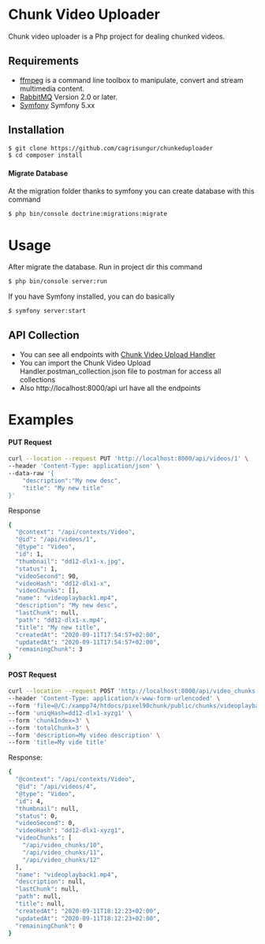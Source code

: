 # Chunk Video Uploader

Chunk video uploader is a Php project for dealing chunked videos.

## Requirements
* [ffmpeg](https://ffmpeg.org/ffmpeg.html) is a command line toolbox to manipulate, convert and stream multimedia content.
* [RabbitMQ](https://www.rabbitmq.com/download.html) Version 2.0 or later.
* [Symfony](https://symfony.com/download) Symfony 5.xx

## Installation
```bash
$ git clone https://github.com/cagrisungur/chunkeduploader
$ cd composer install
```
#### Migrate Database
At the migration folder thanks to symfony you can create database with this command
```bash
$ php bin/console doctrine:migrations:migrate
```
# Usage

After migrate the database. Run in project dir this command
```bash
$ php bin/console server:run
```
If you have Symfony installed, you can do basically
```bash
$ symfony server:start
```

## API Collection
* You can see all endpoints with [Chunk Video Upload Handler](https://documenter.getpostman.com/view/9431903/TVK5cgWo)
* You can import the Chunk Video Upload Handler.postman_collection.json file to postman for access all collections
* Also http://localhost:8000/api url have all the endpoints

# Examples

#### PUT Request

```bash
curl --location --request PUT 'http://localhost:8000/api/videos/1' \
--header 'Content-Type: application/json' \
--data-raw '{
    "description":"My new desc",
    "title": "My new title"
}'
```
Response

```bash
{
  "@context": "/api/contexts/Video",
  "@id": "/api/videos/1",
  "@type": "Video",
  "id": 1,
  "thumbnail": "dd12-dlx1-x.jpg",
  "status": 1,
  "videoSecond": 90,
  "videoHash": "dd12-dlx1-x",
  "videoChunks": [],
  "name": "videoplayback1.mp4",
  "description": "My new desc",
  "lastChunk": null,
  "path": "dd12-dlx1-x.mp4",
  "title": "My new title",
  "createdAt": "2020-09-11T17:54:57+02:00",
  "updatedAt": "2020-09-11T17:54:57+02:00",
  "remainingChunk": 3
}
```

#### POST Request
```bash
curl --location --request POST 'http://localhost:8000/api/video_chunks' \
--header 'Content-Type: application/x-www-form-urlencoded' \
--form 'file=@/C:/xampp74/htdocs/pixel90chunk/public/chunks/videoplayback1.mp4' \
--form 'uniqHash=dd12-dlx1-xyzg1' \
--form 'chunkIndex=3' \
--form 'totalChunk=3' \
--form 'description=My video description' \
--form 'title=My vide title'
```
Response:
```bash
{
  "@context": "/api/contexts/Video",
  "@id": "/api/videos/4",
  "@type": "Video",
  "id": 4,
  "thumbnail": null,
  "status": 0,
  "videoSecond": 0,
  "videoHash": "dd12-dlx1-xyzg1",
  "videoChunks": [
    "/api/video_chunks/10",
    "/api/video_chunks/11",
    "/api/video_chunks/12"
  ],
  "name": "videoplayback1.mp4",
  "description": null,
  "lastChunk": null,
  "path": null,
  "title": null,
  "createdAt": "2020-09-11T18:12:23+02:00",
  "updatedAt": "2020-09-11T18:12:23+02:00",
  "remainingChunk": 0
}
```